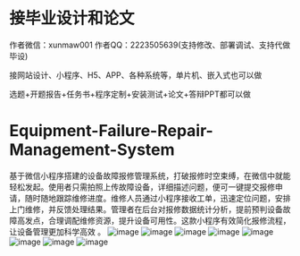 # 接毕业设计和论文
作者微信：xunmaw001  作者QQ：2223505639(支持修改、部署调试、支持代做毕设)

接网站设计、小程序、H5、APP、各种系统等，单片机、嵌入式也可以做

选题+开题报告+任务书+程序定制+安装测试+论文+答辩PPT都可以做
# Equipment-Failure-Repair-Management-System
基于微信小程序搭建的设备故障报修管理系统，打破报修时空束缚，在微信中就能轻松发起。使用者只需拍照上传故障设备，详细描述问题，便可一键提交报修申请，随时随地跟踪维修进度。维修人员通过小程序接收工单，迅速定位问题，安排上门维修，并反馈处理结果。管理者在后台对报修数据统计分析，提前预判设备故障高发点，合理调配维修资源，提升设备可用性。这款小程序有效简化报修流程，让设备管理更加科学高效 。
![image](https://github.com/user-attachments/assets/c98588f8-d77d-4dee-b501-c1c727a06c52)
![image](https://github.com/user-attachments/assets/c71c02d4-cb89-4e9d-bcf1-3df2c2a4e8c4)
![image](https://github.com/user-attachments/assets/5e273f6d-6b13-438b-afb5-cf174eedd850)
![image](https://github.com/user-attachments/assets/66707d3a-5d20-4897-b584-bd0836280684)
![image](https://github.com/user-attachments/assets/073bb4a7-3f68-48ac-b049-bcab8c75645d)
![image](https://github.com/user-attachments/assets/24b29f9b-22b6-4b86-98e0-443e4793442c)
![image](https://github.com/user-attachments/assets/bf1c5d09-d267-4f52-95a4-45b958f85808)
![image](https://github.com/user-attachments/assets/16798319-8773-4af3-a7bc-bf637beeb656)
